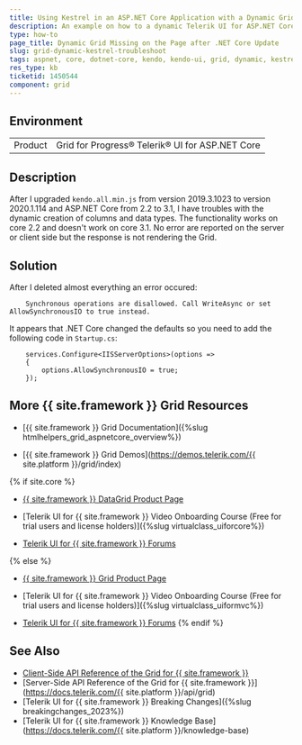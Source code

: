 ```yaml
---
title: Using Kestrel in an ASP.NET Core Application with a Dynamic Grid
description: An example on how to a dynamic Telerik UI for ASP.NET Core Grid HtmlHelper with an aplication using Kestrel
type: how-to
page_title: Dynamic Grid Missing on the Page after .NET Core Update
slug: grid-dynamic-kestrel-troubleshoot
tags: aspnet, core, dotnet-core, kendo, kendo-ui, grid, dynamic, kestrel, 3.1
res_type: kb
ticketid: 1450544
component: grid
---
```


## Environment

<table>
 <tr>
  <td>Product</td>
  <td>Grid for Progress® Telerik® UI for ASP.NET Core</td>
 </tr>
</table>


## Description

After I upgraded `kendo.all.min.js` from version 2019.3.1023 to version 2020.1.114 and ASP.NET Core from 2.2 to 3.1, I have troubles with the dynamic creation of columns and data types.
The functionality works on core 2.2 and doesn't work on core 3.1. No error are reported on the server or client side but the response is not rendering the Grid.

## Solution

After I deleted almost everything an error occured:

```
    Synchronous operations are disallowed. Call WriteAsync or set AllowSynchronousIO to true instead.
```

It appears that .NET Core changed the defaults so you need to add the following code in `Startup.cs`:

```
    services.Configure<IISServerOptions>(options =>
    {
        options.AllowSynchronousIO = true;
    });
```

## More {{ site.framework }} Grid Resources

* [{{ site.framework }} Grid Documentation]({%slug htmlhelpers_grid_aspnetcore_overview%})

* [{{ site.framework }} Grid Demos](https://demos.telerik.com/{{ site.platform }}/grid/index)

{% if site.core %}
* [{{ site.framework }} DataGrid Product Page](https://www.telerik.com/aspnet-core-ui/grid)

* [Telerik UI for {{ site.framework }} Video Onboarding Course (Free for trial users and license holders)]({%slug virtualclass_uiforcore%})

* [Telerik UI for {{ site.framework }} Forums](https://www.telerik.com/forums/aspnet-core-ui)

{% else %}
* [{{ site.framework }} Grid Product Page](https://www.telerik.com/aspnet-mvc/grid)

* [Telerik UI for {{ site.framework }} Video Onboarding Course (Free for trial users and license holders)]({%slug virtualclass_uiformvc%})

* [Telerik UI for {{ site.framework }} Forums](https://www.telerik.com/forums/aspnet-mvc)
{% endif %}

## See Also

* [Client-Side API Reference of the Grid for {{ site.framework }}](https://docs.telerik.com/kendo-ui/api/javascript/ui/grid)
* [Server-Side API Reference of the Grid for {{ site.framework }}](https://docs.telerik.com/{{ site.platform }}/api/grid)
* [Telerik UI for {{ site.framework }} Breaking Changes]({%slug breakingchanges_2023%})
* [Telerik UI for {{ site.framework }} Knowledge Base](https://docs.telerik.com/{{ site.platform }}/knowledge-base)
